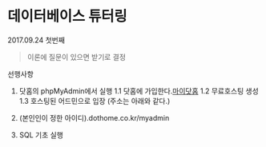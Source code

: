 데이터베이스 튜터링
===================

2017.09.24 첫번째

> 이론에 질문이 있으면 받기로 결정

선행사항

1.	닷홈의 phpMyAdmin에서 실행 1.1 닷홈에 가입한다.[마이닷홈](https://dothome.co.kr) 1.2 무료호스팅 생성 1.3 호스팅된 어드민으로 입장 (주소는 아래와 같다.)

2.	(본인인이 정한 아이디).dothome.co.kr/myadmin

3.	SQL 기초 실행
